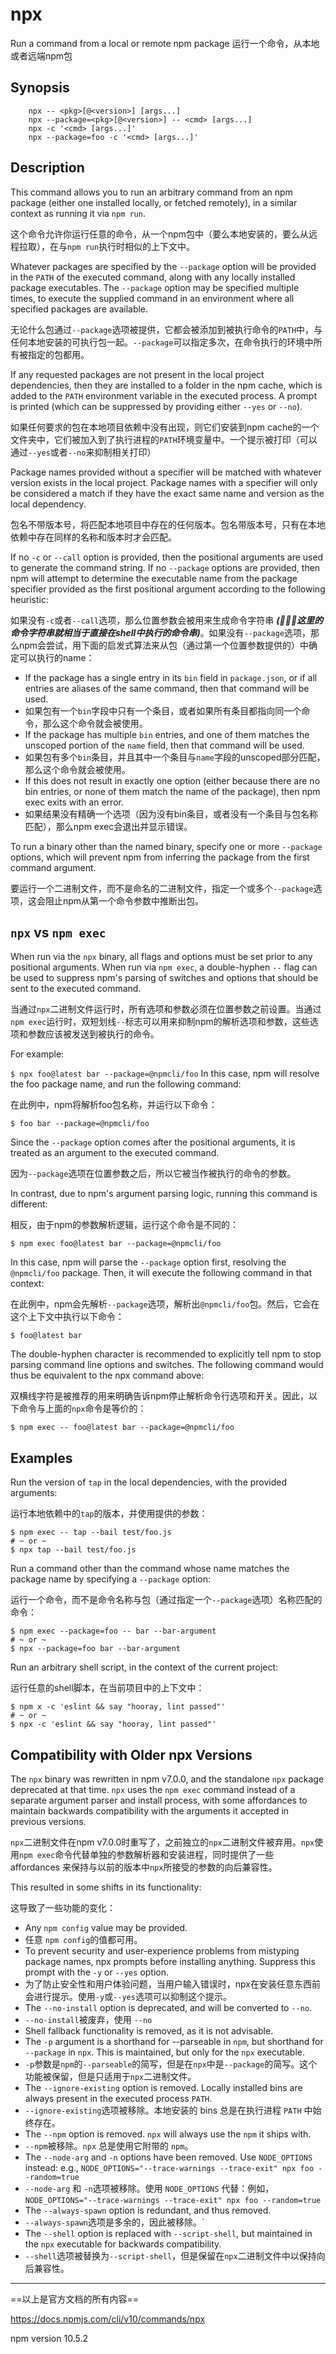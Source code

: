 # npx

Run a command from a local or remote npm package 
运行一个命令，从本地或者远端npm包

## Synopsis

```shell
    npx -- <pkg>[@<version>] [args...]
    npx --package=<pkg>[@<version>] -- <cmd> [args...]
    npx -c '<cmd> [args...]'
    npx --package=foo -c '<cmd> [args...]'
```

## Description

This command allows you to run an arbitrary command from an npm package (either one installed locally, or fetched remotely), in a similar context as running it via `npm run`.

这个命令允许你运行任意的命令，从一个npm包中（要么本地安装的，要么从远程拉取），在与`npm run`执行时相似的上下文中。

Whatever packages are specified by the `--package` option will be provided in the `PATH` of the executed command, along with any locally installed package executables. The `--package` option may be specified multiple times, to execute the supplied command in an environment where all specified packages are available.

无论什么包通过`--package`选项被提供，它都会被添加到被执行命令的`PATH`中，与任何本地安装的可执行包一起。`--package`可以指定多次，在命令执行的环境中所有被指定的包都用。

If any requested packages are not present in the local project dependencies, then they are installed to a folder in the npm cache, which is added to the `PATH` environment variable in the executed process. A prompt is printed (which can be suppressed by providing either `--yes` or `--no`).

如果任何要求的包在本地项目依赖中没有出现，则它们安装到npm cache的一个文件夹中，它们被加入到了执行进程的`PATH`环境变量中。一个提示被打印（可以通过`--yes`或者`--no`来抑制相关打印）

Package names provided without a specifier will be matched with whatever version exists in the local project. Package names with a specifier will only be considered a match if they have the exact same name and version as the local dependency.

包名不带版本号，将匹配本地项目中存在的任何版本。包名带版本号，只有在本地依赖中存在同样的名称和版本时才会匹配。

If no `-c` or `--call` option is provided, then the positional arguments are used to generate the command string. If no `--package` options are provided, then npm will attempt to determine the executable name from the package specifier provided as the first positional argument according to the following heuristic:

如果没有`-c`或者`--call`选项，那么位置参数会被用来生成命令字符串 ***(:pill::pill::pill:这里的命令字符串就相当于直接在shell中执行的命令串)***。如果没有`--package`选项，那么npm会尝试，用下面的启发式算法来从包（通过第一个位置参数提供的）中确定可以执行的name：

- If the package has a single entry in its `bin` field in `package.json`, or if all entries are aliases of the same command, then that command will be used.
- 如果包有一个`bin`字段中只有一个条目，或者如果所有条目都指向同一个命令，那么这个命令就会被使用。
- If the package has multiple `bin` entries, and one of them matches the unscoped portion of the `name` field, then that command will be used.
- 如果包有多个`bin`条目，并且其中一个条目与`name`字段的unscoped部分匹配，那么这个命令就会被使用。
- If this does not result in exactly one option (either because there are no bin entries, or none of them match the name of the package), then npm exec exits with an error.
- 如果结果没有精确一个选项（因为没有bin条目，或者没有一个条目与包名称匹配），那么npm exec会退出并显示错误。

To run a binary other than the named binary, specify one or more `--package` options, which will prevent npm from inferring the package from the first command argument.

要运行一个二进制文件，而不是命名的二进制文件，指定一个或多个`--package`选项，这会阻止npm从第一个命令参数中推断出包。

## `npx` vs `npm exec`

When run via the `npx` binary, all flags and options must be set prior to any positional arguments. When run via `npm exec`, a double-hyphen `--` flag can be used to suppress npm's parsing of switches and options that should be sent to the executed command.

当通过`npx`二进制文件运行时，所有选项和参数必须在位置参数之前设置。当通过`npm exec`运行时，双短划线`--`标志可以用来抑制npm的解析选项和参数，这些选项和参数应该被发送到被执行的命令。

For example:

`$ npx foo@latest bar --package=@npmcli/foo`
In this case, npm will resolve the foo package name, and run the following command:

在此例中，npm将解析foo包名称，并运行以下命令：

`$ foo bar --package=@npmcli/foo`

Since the `--package` option comes after the positional arguments, it is treated as an argument to the executed command.

因为`--package`选项在位置参数之后，所以它被当作被执行的命令的参数。

In contrast, due to npm's argument parsing logic, running this command is different:

相反，由于npm的参数解析逻辑，运行这个命令是不同的：

`$ npm exec foo@latest bar --package=@npmcli/foo`

In this case, npm will parse the `--package` option first, resolving the `@npmcli/foo` package. Then, it will execute the following command in that context:

在此例中，npm会先解析`--package`选项，解析出`@npmcli/foo`包。然后，它会在这个上下文中执行以下命令：

`$ foo@latest bar`

The double-hyphen character is recommended to explicitly tell npm to stop parsing command line options and switches. The following command would thus be equivalent to the npx command above:

双横线字符是被推荐的用来明确告诉npm停止解析命令行选项和开关。因此，以下命令与上面的`npx`命令是等价的：

`$ npm exec -- foo@latest bar --package=@npmcli/foo`

## Examples

Run the version of `tap` in the local dependencies, with the provided arguments:

运行本地依赖中的`tap`的版本，并使用提供的参数：

```shell
$ npm exec -- tap --bail test/foo.js
# ~ or ~
$ npx tap --bail test/foo.js
```

Run a command other than the command whose name matches the package name by specifying a `--package` option:

运行一个命令，而不是命令名称与包（通过指定一个`--package`选项）名称匹配的命令：

```shell
$ npm exec --package=foo -- bar --bar-argument
# ~ or ~
$ npx --package=foo bar --bar-argument
```

Run an arbitrary shell script, in the context of the current project:

运行任意的shell脚本，在当前项目中的上下文中：

```shell
$ npm x -c 'eslint && say "hooray, lint passed"'
# ~ or ~
$ npx -c 'eslint && say "hooray, lint passed"'
```

## Compatibility with Older npx Versions

The `npx` binary was rewritten in npm v7.0.0, and the standalone `npx` package deprecated at that time. `npx` uses the `npm exec` command instead of a separate argument parser and install process, with some affordances to maintain backwards compatibility with the arguments it accepted in previous versions.

`npx`二进制文件在npm v7.0.0时重写了，之前独立的`npx`二进制文件被弃用。`npx`使用`npm exec`命令代替单独的参数解析器和安装进程，同时提供了一些 affordances 来保持与以前的版本中`npx`所接受的参数的向后兼容性。

This resulted in some shifts in its functionality:

这导致了一些功能的变化：

- Any `npm config` value may be provided.
- 任意 `npm config`的值都可用。
- To prevent security and user-experience problems from mistyping package names, npx prompts before installing anything. Suppress this prompt with the `-y` or `--yes` option.
- 为了防止安全性和用户体验问题，当用户输入错误时，npx在安装任意东西前会进行提示。使用`-y`或`--yes`选项可以抑制这个提示。
- The `--no-install` option is deprecated, and will be converted to `--no`.
- `--no-install`被废弃，使用 `--no`
- Shell fallback functionality is removed, as it is not advisable.
- The `-p` argument is a shorthand for --parseable in `npm`, but shorthand for `--package` in `npx`. This is maintained, but only for the `npx` executable.
- `-p`参数是`npm`的`--parseable`的简写，但是在`npx`中是`--package`的简写。这个功能被保留，但是只适用于`npx`二进制文件。
- The `--ignore-existing` option is removed. Locally installed bins are always present in the executed process `PATH`.
- `--ignore-existing`选项被移除。本地安装的 bins 总是在执行进程 `PATH` 中始终存在。
- The `--npm` option is removed. `npx` will always use the `npm` it ships with.
- `--npm`被移除。`npx` 总是使用它附带的 `npm`。
- The `--node-arg` and `-n` options have been removed. Use `NODE_OPTIONS` instead: e.g., `NODE_OPTIONS="--trace-warnings --trace-exit" npx foo --random=true`
- `--node-arg` 和 `-n`选项被移除。使用 `NODE_OPTIONS` 代替：例如，`NODE_OPTIONS="--trace-warnings --trace-exit" npx foo --random=true`
- The `--always-spawn` option is redundant, and thus removed.
- `--always-spawn`选项是多余的，因此被移除。`
- The `--shell` option is replaced with `--script-shell`, but maintained in the `npx` executable for backwards compatibility.
- `--shell`选项被替换为`--script-shell`，但是保留在`npx`二进制文件中以保持向后兼容性。

---

==以上是官方文档的所有内容==

<https://docs.npmjs.com/cli/v10/commands/npx>

npm version 10.5.2
